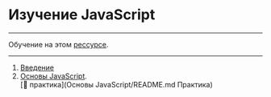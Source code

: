 # Изучение JavaScript

***

Обучение на этом [рессурсе](https://learn.javascript.ru/js).

***

1. [Введение](https://learn.javascript.ru/getting-started)
2. [Основы JavaScript](https://learn.javascript.ru/getting-started).  
[📒 практика](Основы JavaScript/README.md Практика)